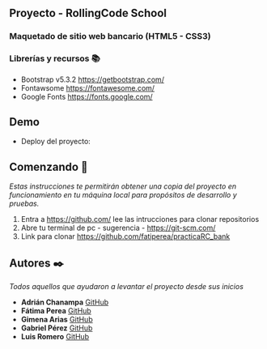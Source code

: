 ## Proyecto  - RollingCode School

### Maquetado de sitio web bancario (HTML5 - CSS3)

### Librerías y recursos 📚
- Bootstrap v5.3.2 https://getbootstrap.com/
- Fontawsome https://fontawesome.com/
- Google Fonts https://fonts.google.com/

## Demo

- Deploy del proyecto: 

## Comenzando 🚀

_Estas instrucciones te permitirán obtener una copia del proyecto en funcionamiento en tu máquina local para propósitos de desarrollo y pruebas._

1. Entra a https://github.com/ lee las intrucciones para clonar repositorios
1. Abre tu terminal de pc - sugerencia - https://git-scm.com/
1. Link para clonar https://github.com/fatiperea/practicaRC_bank

## Autores ✒️

_Todos aquellos que ayudaron a levantar el proyecto desde sus inicios_

* **Adrián Chanampa** [GitHub](https://github.com/AdrianKarma)
* **Fátima Perea** [GitHub](https://github.com/fatiperea)
* __Gimena Arias__ [GitHub](https://github.com/GimenaArias)
* __Gabriel Pérez__ [GitHub](https://github.com/GabrielP410)
* __Luis Romero__ [GitHub](https://github.com/romero1987)
